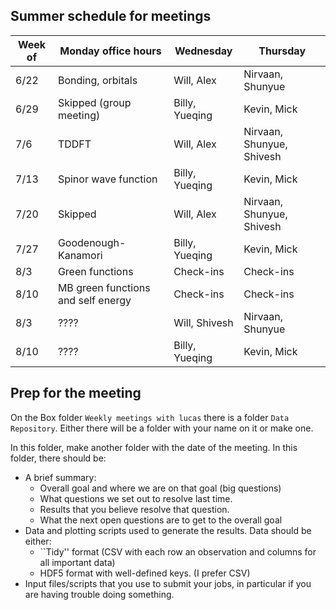 ## Summer schedule for meetings

Week of | Monday office hours | Wednesday | Thursday 
--------|--------------------|-----------|---------
6/22    | Bonding, orbitals   | Will, Alex | Nirvaan, Shunyue|
6/29    | Skipped (group meeting)   | Billy, Yueqing | Kevin, Mick |
7/6     | TDDFT  | Will, Alex  | Nirvaan, Shunyue, Shivesh | 
7/13     | Spinor wave function  | Billy, Yueqing  | Kevin, Mick | 
7/20     | Skipped  | Will, Alex  | Nirvaan, Shunyue, Shivesh | 
7/27     | Goodenough-Kanamori  | Billy, Yueqing  | Kevin, Mick | 
8/3   | Green functions  | Check-ins  | Check-ins | 
8/10    | MB green functions and self energy  | Check-ins  | Check-ins | 
8/3   | ????  | Will, Shivesh  | Nirvaan, Shunyue | 
8/10    | ????  | Billy, Yueqing  | Kevin, Mick | 

## Prep for the meeting

On the Box folder `Weekly meetings with lucas` there is a folder `Data Repository`. Either there will be a folder with your name on it or make one. 

In this folder, make another folder with the date of the meeting. In this folder, there should be: 
 * A brief summary: 
    - Overall goal and where we are on that goal (big questions)
    - What questions we set out to resolve last time. 
    - Results that you believe resolve that question. 
    - What the next open questions are to get to the overall goal
* Data and plotting scripts used to generate the results. Data should be either:
    - ``Tidy'' format (CSV with each row an observation and columns for all important data)
    - HDF5 format with well-defined keys. (I prefer CSV)
* Input files/scripts that you use to submit your jobs, in particular if you are having trouble doing something.
